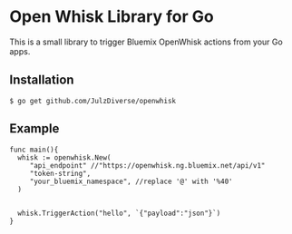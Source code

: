 # Open Whisk Library for Go

This is a small library to trigger Bluemix OpenWhisk actions from your Go apps.

## Installation

```
$ go get github.com/JulzDiverse/openwhisk
```

## Example

```
func main(){
  whisk := openwhisk.New(
     "api_endpoint" //"https://openwhisk.ng.bluemix.net/api/v1"
     "token-string",
     "your_bluemix_namespace", //replace '@' with '%40'
  )   


  whisk.TriggerAction("hello", `{"payload":"json"}`)
}
```
